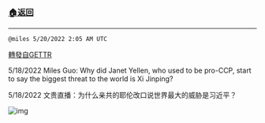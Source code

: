 ###  [:house:返回](README.md)
---


`@miles 5/20/2022 2:05 AM UTC`

[轉發自GETTR](https://gettr.com/post/p1aixzt6c3d)

5/18/2022 Miles Guo: Why did Janet Yellen, who used to be pro-CCP, start to say the biggest threat to the world is Xi Jinping?

5/18/2022 文贵直播：为什么亲共的耶伦改口说世界最大的威胁是习近平？

![img](https://media.gettr.com/group35/getter/2022/05/20/02/5215922b-af5d-4952-ac29-18dcea03ad5d/out.jpg)
